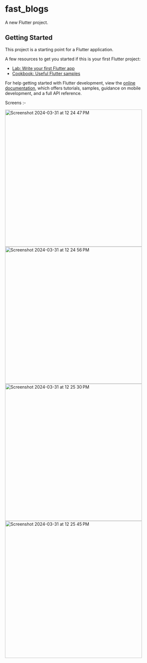 # fast_blogs

A new Flutter project.

## Getting Started

This project is a starting point for a Flutter application.

A few resources to get you started if this is your first Flutter project:

- [Lab: Write your first Flutter app](https://docs.flutter.dev/get-started/codelab)
- [Cookbook: Useful Flutter samples](https://docs.flutter.dev/cookbook)

For help getting started with Flutter development, view the
[online documentation](https://docs.flutter.dev/), which offers tutorials,
samples, guidance on mobile development, and a full API reference.

Screens :- 


<img width="451" alt="Screenshot 2024-03-31 at 12 24 47 PM" src="https://github.com/Rushikesh0107/Fast-Blogs-App/assets/97348386/37649c39-70c7-40b3-8fe2-c43d74aa34dc">


<img width="451" alt="Screenshot 2024-03-31 at 12 24 56 PM" src="https://github.com/Rushikesh0107/Fast-Blogs-App/assets/97348386/ff07bf0f-5e69-4d87-a168-d5ee5f4fdd6a">


<img width="451" alt="Screenshot 2024-03-31 at 12 25 30 PM" src="https://github.com/Rushikesh0107/Fast-Blogs-App/assets/97348386/de47c07b-d70f-48b1-bc07-25b3e17ba179">


<img width="451" alt="Screenshot 2024-03-31 at 12 25 45 PM" src="https://github.com/Rushikesh0107/Fast-Blogs-App/assets/97348386/390d953a-a14c-41af-93f6-dd344b162565">
